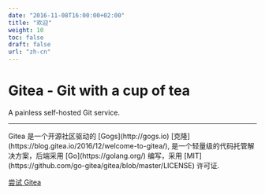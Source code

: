 ```yaml
---
date: "2016-11-08T16:00:00+02:00"
title: "欢迎"
weight: 10
toc: false
draft: false
url: "zh-cn"
---
```


<h1 class="display-4">Gitea - Git with a cup of tea</h1>
<p class="lead">A painless self-hosted Git service.</p>
<hr class="my-2">
<p>
	Gitea 是一个开源社区驱动的 [Gogs](http://gogs.io) [克隆](https://blog.gitea.io/2016/12/welcome-to-gitea/),
	是一个轻量级的代码托管解决方案，后端采用 [Go](https://golang.org/) 编写，采用 
	[MIT](https://github.com/go-gitea/gitea/blob/master/LICENSE) 许可证.
</p>
<p class="lead">
<a class="btn btn-primary btn-lg" href="https://try.gitea.io" target="_blank" role="button">尝试 Gitea</a>
</p>

